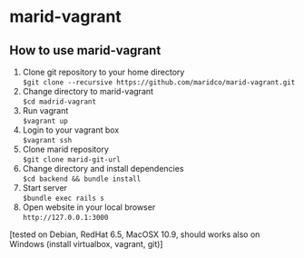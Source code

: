 marid-vagrant
=============

How to use marid-vagrant 
--------

1.  Clone git repository to your home directory<br />
`$git clone --recursive https://github.com/maridco/marid-vagrant.git`
2.  Change directory to marid-vagrant<br />
`$cd madrid-vagrant`
3.  Run vagrant<br />
`$vagrant up`
4. Login to your vagrant box<br />
`$vagrant ssh`
5. Clone marid repository<br />
`$git clone marid-git-url`
6. Change directory and install dependencies<br />
`$cd backend && bundle install`
7. Start server<br />
`$bundle exec rails s`
8. Open website in your local browser<br />
`http://127.0.0.1:3000`

[tested on Debian, RedHat 6.5, MacOSX 10.9, should works also on Windows (install virtualbox, vagrant, git)]<br />
